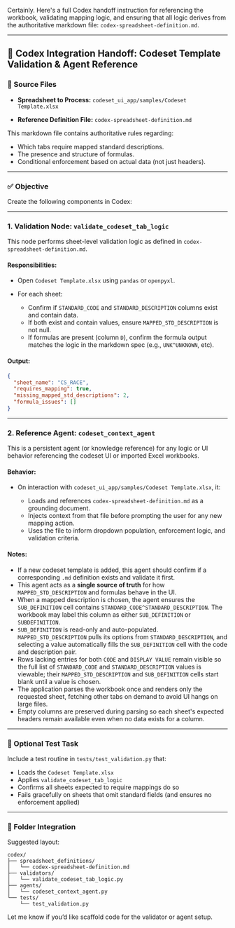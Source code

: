 Certainly. Here's a full Codex handoff instruction for referencing the workbook, validating mapping logic, and ensuring that all logic derives from the authoritative markdown file: `codex-spreadsheet-definition.md`.

---

## 🧩 Codex Integration Handoff: Codeset Template Validation & Agent Reference

### 🔗 Source Files

* **Spreadsheet to Process:**
  `codeset_ui_app/samples/Codeset Template.xlsx`

* **Reference Definition File:**
  `codex-spreadsheet-definition.md`

This markdown file contains authoritative rules regarding:

* Which tabs require mapped standard descriptions.
* The presence and structure of formulas.
* Conditional enforcement based on actual data (not just headers).

---

### ✅ Objective

Create the following components in Codex:

---

### 1. **Validation Node: `validate_codeset_tab_logic`**

This node performs sheet-level validation logic as defined in `codex-spreadsheet-definition.md`.

#### Responsibilities:

* Open `Codeset Template.xlsx` using `pandas` or `openpyxl`.
* For each sheet:

  * Confirm if `STANDARD_CODE` and `STANDARD_DESCRIPTION` columns exist and contain data.
  * If both exist and contain values, ensure `MAPPED_STD_DESCRIPTION` is not null.
  * If formulas are present (column `D`), confirm the formula output matches the logic in the markdown spec (e.g., `UNK^UNKNOWN`, etc).

#### Output:

```json
{
  "sheet_name": "CS_RACE",
  "requires_mapping": true,
  "missing_mapped_std_descriptions": 2,
  "formula_issues": []
}
```

---

### 2. **Reference Agent: `codeset_context_agent`**

This is a persistent agent (or knowledge reference) for any logic or UI behavior referencing the codeset UI or imported Excel workbooks.

#### Behavior:

* On interaction with `codeset_ui_app/samples/Codeset Template.xlsx`, it:

  * Loads and references `codex-spreadsheet-definition.md` as a grounding document.
  * Injects context from that file before prompting the user for any new mapping action.
  * Uses the file to inform dropdown population, enforcement logic, and validation criteria.

#### Notes:

* If a new codeset template is added, this agent should confirm if a corresponding `.md` definition exists and validate it first.
* This agent acts as a **single source of truth** for how `MAPPED_STD_DESCRIPTION` and formulas behave in the UI.
* When a mapped description is chosen, the agent ensures the `SUB_DEFINITION` cell contains `STANDARD_CODE^STANDARD_DESCRIPTION`.
  The workbook may label this column as either `SUB_DEFINITION` or `SUBDEFINITION`.
* `SUB_DEFINITION` is read-only and auto-populated. `MAPPED_STD_DESCRIPTION` pulls its options from `STANDARD_DESCRIPTION`, and selecting a value automatically fills the `SUB_DEFINITION` cell with the code and description pair.
* Rows lacking entries for both `CODE` and `DISPLAY VALUE` remain visible so the full list of `STANDARD_CODE` and `STANDARD_DESCRIPTION` values is viewable; their `MAPPED_STD_DESCRIPTION` and `SUB_DEFINITION` cells start blank until a value is chosen.
* The application parses the workbook once and renders only the requested sheet, fetching other tabs on demand to avoid UI hangs on large files.
* Empty columns are preserved during parsing so each sheet's expected headers remain available even when no data exists for a column.

---

### 🧪 Optional Test Task

Include a test routine in `tests/test_validation.py` that:

* Loads the `Codeset Template.xlsx`
* Applies `validate_codeset_tab_logic`
* Confirms all sheets expected to require mappings do so
* Fails gracefully on sheets that omit standard fields (and ensures no enforcement applied)

---

### 📂 Folder Integration

Suggested layout:

```
codex/
├── spreadsheet_definitions/
│   └── codex-spreadsheet-definition.md
├── validators/
│   └── validate_codeset_tab_logic.py
├── agents/
│   └── codeset_context_agent.py
└── tests/
    └── test_validation.py
```

Let me know if you’d like scaffold code for the validator or agent setup.
